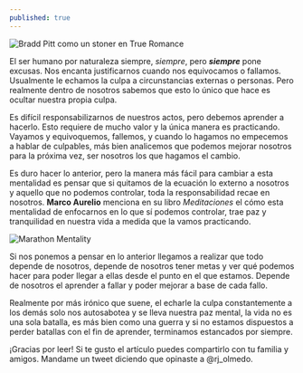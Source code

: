 ```yaml
---
published: true
---
```

![Bradd Pitt como un stoner en True Romance]({{site.baseurl}}/images/brad.jpg)


El ser humano por naturaleza siempre, _siempre_, pero _**siempre**_ pone excusas. Nos encanta justificarnos cuando nos equivocamos o fallamos. Usualmente le echamos la culpa a circunstancias externas o personas. Pero realmente dentro de nosotros sabemos que esto lo único que hace es ocultar nuestra propia culpa.

Es difícil responsabilizarnos de nuestros actos, pero debemos aprender a hacerlo. Esto requiere de mucho valor y la única manera es practicando. Vayamos y equivoquemos, fallemos, y cuando lo hagamos no empecemos a hablar de culpables, más bien analicemos que podemos mejorar nosotros para la próxima vez, ser nosotros los que hagamos el cambio.

Es duro hacer lo anterior, pero la manera más fácil para cambiar a esta mentalidad es pensar que si quitamos de la ecuación lo externo a nosotros y aquello que no podemos controlar, toda la responsabilidad recae en nosotros. **Marco Aurelio** menciona en su libro _Meditaciones_ el cómo esta mentalidad de enfocarnos en lo que sí podemos controlar, trae paz y tranquilidad en nuestra vida a medida que la vamos practicando.


![Marathon Mentality]({{site.baseurl}}/images/marathon.jpg)


Si nos ponemos a pensar en lo anterior llegamos a realizar que todo depende de nosotros, depende de nosotros tener metas y ver qué podemos hacer para poder llegar a ellas desde el punto en el que estamos. Depende de nosotros el aprender a fallar y poder mejorar a base de cada fallo.

Realmente por más irónico que suene, el echarle la culpa constantemente a los demás solo nos autosabotea y se lleva nuestra paz mental, la vida no es una sola batalla, es más bien como una guerra y si no estamos dispuestos a perder batallas con el fin de aprender, terminamos estancados por siempre.

¡Gracias por leer! Si te gusto el artículo puedes compartirlo con tu familia y amigos. Mandame un tweet diciendo que opinaste a @rj_olmedo.



